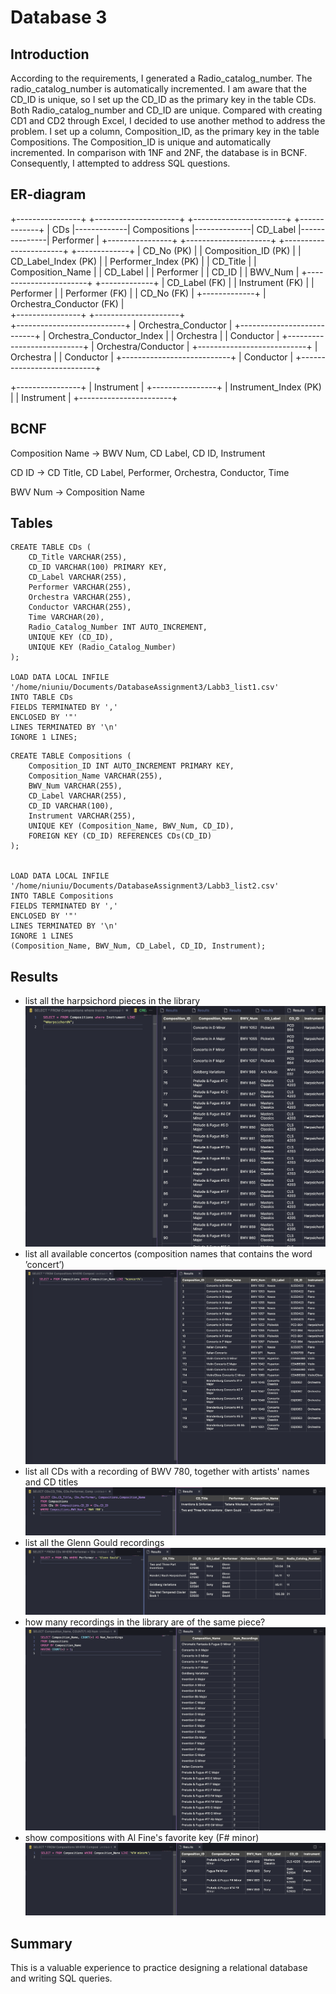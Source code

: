 # Database 3


## Introduction

According to the requirements, I generated a Radio_catalog_number. The radio_catalog_number is automatically incremented. I am aware that the CD_ID is unique, so I set up the CD_ID as the primary key in the table CDs. Both Radio_catalog_number and CD_ID are unique. Compared with creating CD1 and CD2 through Excel, I decided to use another method to address the problem. I set up a column, Composition_ID, as the primary key in the table Compositions. The Composition_ID is unique and automatically incremented. In comparison with 1NF and 2NF, the database is in BCNF. Consequently, I attempted to address SQL questions. 

## ER-diagram

+----------------+             +---------------------+              +-----------------------+               +-------------+
|     CDs        |-------------|     Compositions    |--------------|       CD_Label         |---------------|  Performer  |
+----------------+             +---------------------+              +-----------------------+               +-------------+
| CD_No (PK)     |             | Composition_ID (PK) |              | CD_Label_Index (PK)   |               | Performer_Index (PK) |
| CD_Title       |             | Composition_Name    |              | CD_Label              |               | Performer             |
| CD_ID          |             | BWV_Num             |              +-----------------------+               +-------------+
| CD_Label (FK)  |             | Instrument (FK)     |                                                      | Performer           |
| Performer (FK) |             | CD_No (FK)          |                                                      +-------------+
| Orchestra_Conductor (FK) |                                                                                   
+----------------+             +---------------------+                                                          
                                                                  +---------------------------+
                                                                  |     Orchestra_Conductor   |
                                                                  +---------------------------+
                                                                  | Orchestra_Conductor_Index |
                                                                  | Orchestra                  |
                                                                  | Conductor                  |
                                                                  +---------------------------+
                                                                  | Orchestra/Conductor       |
                                                                  +---------------------------+
                                                                  | Orchestra                  |
                                                                  | Conductor                  |
                                                                  +---------------------------+
                                                                  | Conductor                  |
                                                                  +---------------------------+

+----------------+
|   Instrument   |
+----------------+
| Instrument_Index (PK) |
| Instrument           |
+-----------------------+


## BCNF

Composition Name -> BWV Num, CD Label, CD ID, Instrument

CD ID -> CD Title, CD Label, Performer, Orchestra, Conductor, Time

BWV Num -> Composition Name


## Tables
```
CREATE TABLE CDs (
    CD_Title VARCHAR(255),
    CD_ID VARCHAR(100) PRIMARY KEY,
    CD_Label VARCHAR(255),
    Performer VARCHAR(255),
    Orchestra VARCHAR(255),
    Conductor VARCHAR(255),
    Time VARCHAR(20),
    Radio_Catalog_Number INT AUTO_INCREMENT,
    UNIQUE KEY (CD_ID),
    UNIQUE KEY (Radio_Catalog_Number)
);

LOAD DATA LOCAL INFILE '/home/niuniu/Documents/DatabaseAssignment3/Labb3_list1.csv'
INTO TABLE CDs
FIELDS TERMINATED BY ','
ENCLOSED BY '"'
LINES TERMINATED BY '\n'
IGNORE 1 LINES;

```
```
CREATE TABLE Compositions (
    Composition_ID INT AUTO_INCREMENT PRIMARY KEY,
    Composition_Name VARCHAR(255),
    BWV_Num VARCHAR(255),
    CD_Label VARCHAR(255),
    CD_ID VARCHAR(100),
    Instrument VARCHAR(255),
    UNIQUE KEY (Composition_Name, BWV_Num, CD_ID),
    FOREIGN KEY (CD_ID) REFERENCES CDs(CD_ID)
);


LOAD DATA LOCAL INFILE '/home/niuniu/Documents/DatabaseAssignment3/Labb3_list2.csv'
INTO TABLE Compositions
FIELDS TERMINATED BY ','
ENCLOSED BY '"'
LINES TERMINATED BY '\n'
IGNORE 1 LINES
(Composition_Name, BWV_Num, CD_Label, CD_ID, Instrument);

```

## Results

- list all the harpsichord pieces in the library
![image2](https://github.com/niuniu268/Database3/blob/master/images/Screenshot%202024-03-02%20at%2011.37.53.png?raw=true)
- list all available concertos (composition names that contains the word ’concert’)
![image3](https://github.com/niuniu268/Database3/blob/master/images/Screenshot%202024-03-02%20at%2011.39.12.png?raw=true)
- list all CDs with a recording of BWV 780, together with artists' names and CD titles
![image4](https://github.com/niuniu268/Database3/blob/master/images/Screenshot%202024-03-02%20at%2011.40.53.png?raw=true)
- list all the Glenn Gould recordings
![image5](https://github.com/niuniu268/Database3/blob/master/images/Screenshot%202024-03-02%20at%2011.42.37.png?raw=true)
- how many recordings in the library are of the same piece?
![image6](https://github.com/niuniu268/Database3/blob/master/images/Screenshot%202024-03-02%20at%2011.43.47.png?raw=true)
- show compositions with Al Fine's favorite key (F# minor)
![image7](https://github.com/niuniu268/Database3/blob/master/images/Screenshot%202024-03-02%20at%2011.44.27.png?raw=true)

## Summary

This is a valuable experience to practice designing a relational database and writing SQL queries.